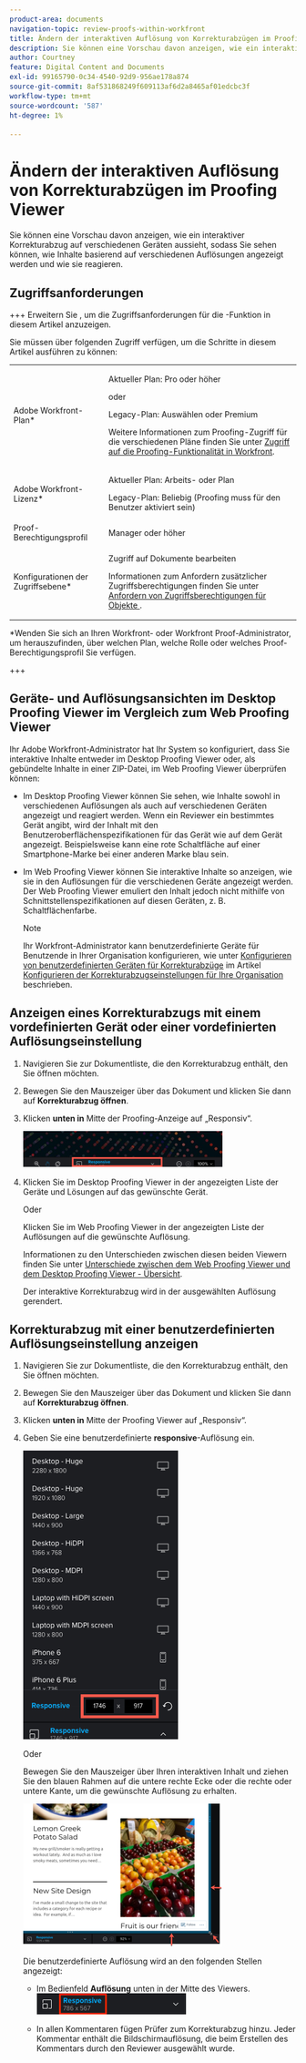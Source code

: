 ```yaml
---
product-area: documents
navigation-topic: review-proofs-within-workfront
title: Ändern der interaktiven Auflösung von Korrekturabzügen im Proofing Viewer
description: Sie können eine Vorschau davon anzeigen, wie ein interaktiver Korrekturabzug auf verschiedenen Geräten aussieht, sodass Sie sehen können, wie Inhalte basierend auf verschiedenen Auflösungen angezeigt werden und wie sie reagieren.
author: Courtney
feature: Digital Content and Documents
exl-id: 99165790-0c34-4540-92d9-956ae178a874
source-git-commit: 8af531868249f609113af6d2a8465af01edcbc3f
workflow-type: tm+mt
source-wordcount: '587'
ht-degree: 1%

---
```


# Ändern der interaktiven Auflösung von Korrekturabzügen im Proofing Viewer

Sie können eine Vorschau davon anzeigen, wie ein interaktiver Korrekturabzug auf verschiedenen Geräten aussieht, sodass Sie sehen können, wie Inhalte basierend auf verschiedenen Auflösungen angezeigt werden und wie sie reagieren.

## Zugriffsanforderungen

+++ Erweitern Sie , um die Zugriffsanforderungen für die -Funktion in diesem Artikel anzuzeigen.

Sie müssen über folgenden Zugriff verfügen, um die Schritte in diesem Artikel ausführen zu können:

<table style="table-layout:auto"> 
 <col> 
 <col> 
 <tbody> 
  <tr> 
   <td role="rowheader">Adobe Workfront-Plan*</td> 
   <td> <p>Aktueller Plan: Pro oder höher</p> <p>oder</p> <p>Legacy-Plan: Auswählen oder Premium</p> <p>Weitere Informationen zum Proofing-Zugriff für die verschiedenen Pläne finden Sie unter <a href="/help/quicksilver/administration-and-setup/manage-workfront/configure-proofing/access-to-proofing-functionality.md" class="MCXref xref">Zugriff auf die Proofing-Funktionalität in Workfront</a>.</p> </td> 
  </tr> 
  <tr> 
   <td role="rowheader">Adobe Workfront-Lizenz*</td> 
   <td> <p>Aktueller Plan: Arbeits- oder Plan</p> <p>Legacy-Plan: Beliebig (Proofing muss für den Benutzer aktiviert sein)</p> </td> 
  </tr> 
  <tr> 
   <td role="rowheader">Proof-Berechtigungsprofil </td> 
   <td>Manager oder höher</td> 
  </tr> 
  <tr> 
   <td role="rowheader">Konfigurationen der Zugriffsebene*</td> 
   <td> <p>Zugriff auf Dokumente bearbeiten</p> <p>Informationen zum Anfordern zusätzlicher Zugriffsberechtigungen finden Sie unter <a href="../../../../workfront-basics/grant-and-request-access-to-objects/request-access.md" class="MCXref xref">Anfordern von Zugriffsberechtigungen für Objekte </a>.</p> </td> 
  </tr> 
 </tbody> 
</table>

&#42;Wenden Sie sich an Ihren Workfront- oder Workfront Proof-Administrator, um herauszufinden, über welchen Plan, welche Rolle oder welches Proof-Berechtigungsprofil Sie verfügen.

+++

## Geräte- und Auflösungsansichten im Desktop Proofing Viewer im Vergleich zum Web Proofing Viewer

Ihr Adobe Workfront-Administrator hat Ihr System so konfiguriert, dass Sie interaktive Inhalte entweder im Desktop Proofing Viewer oder, als gebündelte Inhalte in einer ZIP-Datei, im Web Proofing Viewer überprüfen können:

* Im Desktop Proofing Viewer können Sie sehen, wie Inhalte sowohl in verschiedenen Auflösungen als auch auf verschiedenen Geräten angezeigt und reagiert werden. Wenn ein Reviewer ein bestimmtes Gerät angibt, wird der Inhalt mit den Benutzeroberflächenspezifikationen für das Gerät wie auf dem Gerät angezeigt. Beispielsweise kann eine rote Schaltfläche auf einer Smartphone-Marke bei einer anderen Marke blau sein.

* Im Web Proofing Viewer können Sie interaktive Inhalte so anzeigen, wie sie in den Auflösungen für die verschiedenen Geräte angezeigt werden. Der Web Proofing Viewer emuliert den Inhalt jedoch nicht mithilfe von Schnittstellenspezifikationen auf diesen Geräten, z. B. Schaltflächenfarbe.

  >[!NOTE]
  >
  >Ihr Workfront-Administrator kann benutzerdefinierte Geräte für Benutzende in Ihrer Organisation konfigurieren, wie unter [Konfigurieren von benutzerdefinierten Geräten für Korrekturabzüge](/help/quicksilver/administration-and-setup/manage-workfront/configure-proofing/configure-proofing-organization.md#configure-custom-devices-for-proofs) im Artikel [Konfigurieren der Korrekturabzugseinstellungen für Ihre Organisation](/help/quicksilver/administration-and-setup/manage-workfront/configure-proofing/configure-proofing-organization.md) beschrieben.

## Anzeigen eines Korrekturabzugs mit einem vordefinierten Gerät oder einer vordefinierten Auflösungseinstellung

1. Navigieren Sie zur Dokumentliste, die den Korrekturabzug enthält, den Sie öffnen möchten.
1. Bewegen Sie den Mauszeiger über das Dokument und klicken Sie dann auf **Korrekturabzug öffnen**.
1. Klicken **unten in** Mitte der Proofing-Anzeige auf „Responsiv“.

   ![Resolution_option_in_DPV.png](assets/resolution-option-in-dpv-350x64.png)

1. Klicken Sie im Desktop Proofing Viewer in der angezeigten Liste der Geräte und Lösungen auf das gewünschte Gerät.

   Oder

   Klicken Sie im Web Proofing Viewer in der angezeigten Liste der Auflösungen auf die gewünschte Auflösung.

   Informationen zu den Unterschieden zwischen diesen beiden Viewern finden Sie unter [Unterschiede zwischen dem Web Proofing Viewer und dem Desktop Proofing Viewer - Übersicht](../../../../review-and-approve-work/proofing/proofing-overview/understand-differences-between-web-viewer.md).

   Der interaktive Korrekturabzug wird in der ausgewählten Auflösung gerendert.

## Korrekturabzug mit einer benutzerdefinierten Auflösungseinstellung anzeigen

1. Navigieren Sie zur Dokumentliste, die den Korrekturabzug enthält, den Sie öffnen möchten.
1. Bewegen Sie den Mauszeiger über das Dokument und klicken Sie dann auf **Korrekturabzug öffnen**.
1. Klicken **unten in** Mitte der Proofing Viewer auf „Responsiv“.
1. Geben Sie eine benutzerdefinierte **responsive**-Auflösung ein.

   ![Type_a_custom_resolution_DPV.png](assets/type-a-custom-resolution-dpv.png)

   Oder

   Bewegen Sie den Mauszeiger über Ihren interaktiven Inhalt und ziehen Sie den blauen Rahmen auf die untere rechte Ecke oder die rechte oder untere Kante, um die gewünschte Auflösung zu erhalten.

   ![Drag_blue_edges_for_resolution.png](assets/drag-blue-edges-for-resolution-350x251.png)

   Die benutzerdefinierte Auflösung wird an den folgenden Stellen angezeigt:

   * Im Bedienfeld **Auflösung** unten in der Mitte des Viewers.\
     ![screen_shot_2018-05-15_10-27-54.png](assets/screenshot-2018-05-15-10-27-54.png)

   * In allen Kommentaren fügen Prüfer zum Korrekturabzug hinzu. Jeder Kommentar enthält die Bildschirmauflösung, die beim Erstellen des Kommentars durch den Reviewer ausgewählt wurde.
